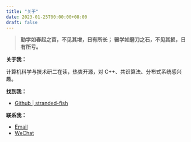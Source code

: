 ```yaml
---
title: "关于"
date: 2023-01-25T00:00:00+08:00
draft: false
---
```


> **勤学如春起之苗，不见其增，日有所长；**
> **辍学如磨刀之石，不见其损，日有所亏。**

**关于我：**

计算机科学与技术研二在读，热衷开源，对 C++、共识算法、分布式系统感兴趣。

**找到我：**

* [Github | stranded-fish](https://github.com/stranded-fish)

**联系我：**

* [Email](mailto:zhou@yulan.work)
* [WeChat](https://yulan.work/about/yulan_WeChat.png)
